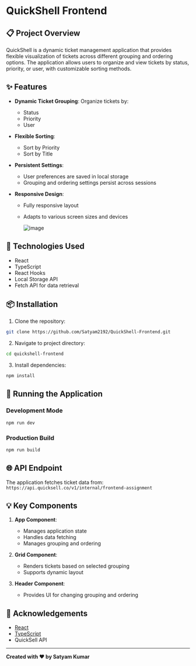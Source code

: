 # QuickShell Frontend

## 📋 Project Overview

QuickShell is a dynamic ticket management application that provides flexible visualization of tickets across different grouping and ordering options. The application allows users to organize and view tickets by status, priority, or user, with customizable sorting methods.

## ✨ Features

- **Dynamic Ticket Grouping**: Organize tickets by:
  - Status
  - Priority
  - User

- **Flexible Sorting**: 
  - Sort by Priority
  - Sort by Title

- **Persistent Settings**: 
  - User preferences are saved in local storage
  - Grouping and ordering settings persist across sessions

- **Responsive Design**: 
  - Fully responsive layout
  - Adapts to various screen sizes and devices
 
    ![image](https://github.com/user-attachments/assets/c20abba9-3480-4d97-bf15-1b7d2ca921ac)


## 🚀 Technologies Used

- React
- TypeScript
- React Hooks
- Local Storage API
- Fetch API for data retrieval

## 📦 Installation

1. Clone the repository:
```bash
git clone https://github.com/Satyam2192/QuickShell-Frontend.git
```

2. Navigate to project directory:
```bash
cd quickshell-frontend
```

3. Install dependencies:
```bash
npm install
```

## 🏃 Running the Application

### Development Mode
```bash
npm run dev
```

### Production Build
```bash
npm run build
```

## 🌐 API Endpoint

The application fetches ticket data from:
`https://api.quicksell.co/v1/internal/frontend-assignment`

## 💡 Key Components

1. **App Component**: 
   - Manages application state
   - Handles data fetching
   - Manages grouping and ordering

2. **Grid Component**: 
   - Renders tickets based on selected grouping
   - Supports dynamic layout

3. **Header Component**: 
   - Provides UI for changing grouping and ordering


## 🎉 Acknowledgements

- [React](https://reactjs.org/)
- [TypeScript](https://www.typescriptlang.org/)
- QuickSell API

---

**Created with ❤️ by Satyam Kumar**
